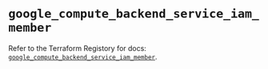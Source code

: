 # `google_compute_backend_service_iam_member`

Refer to the Terraform Registory for docs: [`google_compute_backend_service_iam_member`](https://www.terraform.io/docs/providers/google-beta/r/google_compute_backend_service_iam_member).
